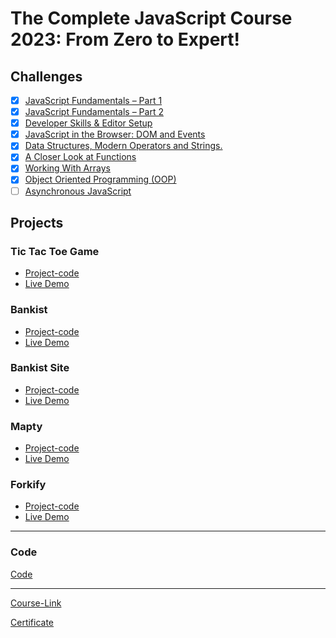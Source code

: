 # The Complete JavaScript Course 2023: From Zero to Expert!

## Challenges

- [x] [JavaScript Fundamentals – Part 1](./Challenges/JavaScript%20Fundamentals%20%E2%80%93%20Part%201/)
- [x] [JavaScript Fundamentals – Part 2](./Challenges/JavaScript%20Fundamentals%20%E2%80%93%20Part%202/)
- [x] [Developer Skills & Editor Setup ](./Challenges/Developer%20Skills%20&%20Editor%20Setup/)
- [x] [JavaScript in the Browser: DOM and Events](./Challenges/JavaScript%20in%20the%20Browser%20DOM%20and%20Events)
- [x] [Data Structures, Modern Operators and Strings.](./Challenges/Data%20Structures,%20Modern%20Operators%20and%20Strings/)
- [x] [A Closer Look at Functions](./Challenges/A%20Closer%20Look%20at%20Functions)
- [x] [Working With Arrays](./Challenges/Working%20With%20Arrays)
- [x] [Object Oriented Programming (OOP)](./Challenges/Object%20Oriented%20Programming%20(OOP))
- [ ] [Asynchronous JavaScript]()

## Projects

### Tic Tac Toe Game

- [Project-code](./Projects/tic-tac-toe/)
- [Live Demo](https://tic-tac-toe-geme.netlify.app/)

### Bankist

- [Project-code](./Projects/Bankist)
- [Live Demo](https://bankist-app-yo.netlify.app/)

### Bankist Site

- [Project-code](./Projects/Bankist-Site)
- [Live Demo](https://bankist-site-ten.vercel.app/)

### Mapty

- [Project-code]()
- [Live Demo]()

### Forkify

- [Project-code]()
- [Live Demo]()

---

### Code

[Code](Code)

---

[Course-Link]()<br>

[Certificate]()
<img src='' />
